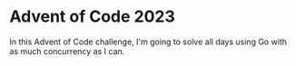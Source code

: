 # Advent of Code 2023
In this Advent of Code challenge, I'm going to solve all days using Go with as much concurrency as I can.
